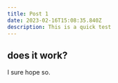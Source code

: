 ```yaml
---
title: Post 1
date: 2023-02-16T15:08:35.840Z
description: This is a quick test
---
```

## does it work?
I sure hope so.